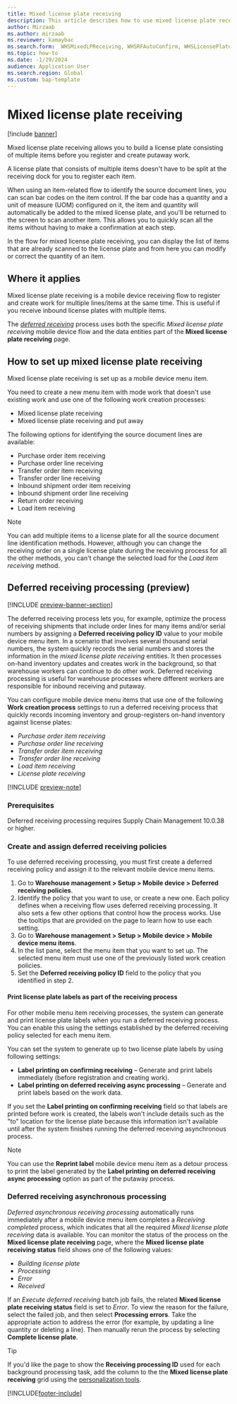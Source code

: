 ```yaml
---
title: Mixed license plate receiving
description: This article describes how to use mixed license plate receiving to register and create work for multiple items with a mobile device.
author: Mirzaab
ms.author: mirzaab
ms.reviewer: kamaybac
ms.search.form:  WHSMixedLPReceiving, WHSRFAutoConfirm, WHSLicensePlate, WHSRFMenuItem, WHSDeferredReceivingPolicy
ms.topic: how-to
ms.date: -1/29/2024
audience: Application User
ms.search.region: Global
ms.custom: bap-template
---
```


# Mixed license plate receiving

[!include [banner](../includes/banner.md)]

Mixed license plate receiving allows you to build a license plate consisting of multiple items before you register and create putaway work.

A license plate that consists of multiple items doesn't have to be split at the receiving dock for you to register each item.

When using an item-related flow to identify the source document lines, you can scan bar codes on the item control. If the bar code has a quantity and a unit of measure (UOM) configured on it, the item and quantity will automatically be added to the mixed license plate, and you'll be returned to the screen to scan another item. This allows you to quickly scan all the items without having to make a confirmation at each step.

In the flow for mixed license plate receiving, you can display the list of items that are already scanned to the license plate and from here you can modify or correct the quantity of an item.

## Where it applies

Mixed license plate receiving is a mobile device receiving flow to register and create work for multiple lines/items at the same time. This is useful if you receive inbound license plates with multiple items.

The [*deferred receiving*](#deferred-receiving-processing) process uses both the specific *Mixed license plate receiving* mobile device flow and the data entities part of the **Mixed license plate receiving** page.  

## How to set up mixed license plate receiving

Mixed license plate receiving is set up as a mobile device menu item.

You need to create a new menu item with mode work that doesn't use existing work and use one of the following work creation processes:

- Mixed license plate receiving
- Mixed license plate receiving and put away

The following options for identifying the source document lines are available:

- Purchase order item receiving
- Purchase order line receiving
- Transfer order item receiving
- Transfer order line receiving
- Inbound shipment order item receiving
- Inbound shipment order line receiving
- Return order receiving
- Load item receiving

> [!NOTE]
> You can add multiple items to a license plate for all the source document line identification methods. However, although you can change the receiving order on a single license plate during the receiving process for all the other methods, you can't change the selected load for the *Load item receiving* method.

## <a name="deferred-receiving-processing"></a>Deferred receiving processing (preview)

[!INCLUDE [preview-banner-section](../includes/preview-banner-section.md)]

<!-- KFM: Preview until 10.0.38 GA -->

The deferred receiving process lets you, for example, optimize the process of receiving shipments that include order lines for many items and/or serial numbers by assigning a **Deferred receiving policy ID** value to your mobile device menu item. In a scenario that involves several thousand serial numbers, the system quickly records the serial numbers and stores the information in the *mixed license plate receiving* entities. It then processes on-hand inventory updates and creates work in the background, so that warehouse workers can continue to do other work. Deferred receiving processing is useful for warehouse processes where different workers are responsible for inbound receiving and putaway.

You can configure mobile device menu items that use one of the following **Work creation process** settings to run a deferred receiving process that quickly records incoming inventory and group-registers on-hand inventory against license plates:

- *Purchase order item receiving*
- *Purchase order line receiving*
- *Transfer order item receiving*
- *Transfer order line receiving*
- *Load item receiving*
- *License plate receiving*

[!INCLUDE [preview-note](../includes/preview-note.md)]

### Prerequisites

Deferred receiving processing requires Supply Chain Management 10.0.38 or higher.

### Create and assign deferred receiving policies

To use deferred receiving processing, you must first create a deferred receiving policy and assign it to the relevant mobile device menu items.

1. Go to **Warehouse management \> Setup \> Mobile device \> Deferred receiving policies**.
1. Identify the policy that you want to use, or create a new one. Each policy defines when a receiving flow uses deferred receiving processing. It also sets a few other options that control how the process works. Use the tooltips that are provided on the page to learn how to use each setting.
1. Go to **Warehouse management \> Setup \> Mobile device \> Mobile device menu items**.
1. In the list pane, select the menu item that you want to set up. The selected menu item must use one of the previously listed work creation policies.
1. Set the **Deferred receiving policy ID** field to the policy that you identified in step 2.

#### Print license plate labels as part of the receiving process

For other mobile menu item receiving processes, the system can generate and print license plate labels when you run a deferred receiving process. You can enable this using the settings established by the deferred receiving policy selected for each menu item.

You can set the system to generate up to two license plate labels by using following settings:

- **Label printing on confirming receiving** – Generate and print labels immediately (before registration and creating work).
- **Label printing on deferred receiving async processing** – Generate and print labels based on the work data.

If you set the **Label printing on confirming receiving** field so that labels are printed before work is created, the labels won't include details such as the "to" location for the license plate because this information isn't available until after the system finishes running the deferred receiving asynchronous process.

> [!NOTE]
> You can use the **Reprint label** mobile device menu item as a detour process to print the label generated by the **Label printing on deferred receiving async processing** option as part of the putaway process.
  
### Deferred receiving asynchronous processing

*Deferred asynchronous receiving processing* automatically runs immediately after a mobile device menu item completes a *Receiving completed* process, which indicates that all the required *Mixed license plate receiving* data is available. You can monitor the status of the process on the **Mixed license plate receiving** page, where the **Mixed license plate receiving status** field shows one of the following values:

- *Building license plate*
- *Processing*
- *Error*
- *Received*

If an *Execute deferred receiving* batch job fails, the related **Mixed license plate receiving status** field is set to *Error*. To view the reason for the failure, select the failed job, and then select **Processing errors**. Take the appropriate action to address the error (for example, by updating a line quantity or deleting a line). Then manually rerun the process by selecting **Complete license plate**.

> [!TIP]
> If you'd like the page to show the **Receiving processing ID** used for each background processing task, add the column to the the **Mixed license plate receiving** grid using the [personalization tools](../../fin-ops-core/dev-itpro/get-started/personalize-user-experience#personalization-tools.md).

[!INCLUDE[footer-include](../../includes/footer-banner.md)]

